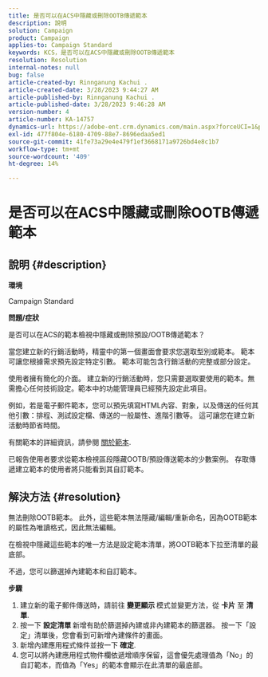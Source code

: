 ```yaml
---
title: 是否可以在ACS中隱藏或刪除OOTB傳遞範本
description: 說明
solution: Campaign
product: Campaign
applies-to: Campaign Standard
keywords: KCS，是否可以在ACS中隱藏或刪除OOTB傳遞範本
resolution: Resolution
internal-notes: null
bug: false
article-created-by: Rinnganung Kachui .
article-created-date: 3/28/2023 9:44:27 AM
article-published-by: Rinnganung Kachui .
article-published-date: 3/28/2023 9:46:28 AM
version-number: 4
article-number: KA-14757
dynamics-url: https://adobe-ent.crm.dynamics.com/main.aspx?forceUCI=1&pagetype=entityrecord&etn=knowledgearticle&id=aca4791c-4dcd-ed11-b596-6045bd006704
exl-id: 477f804e-6180-4709-88e7-8696edaa5ed1
source-git-commit: 41fe73a29e4e479f1ef3668171a9726bd4e8c1b7
workflow-type: tm+mt
source-wordcount: '409'
ht-degree: 14%

---
```


# 是否可以在ACS中隱藏或刪除OOTB傳遞範本

## 說明 {#description}


<b>環境</b>

Campaign Standard



<b>問題/症狀</b>

是否可以在ACS的範本檢視中隱藏或刪除預設/OOTB傳遞範本？



當您建立新的行銷活動時，精靈中的第一個畫面會要求您選取型別或範本。 範本可讓您根據需求預先設定特定引數。 範本可能包含行銷活動的完整或部分設定。

使用者擁有簡化的介面。 建立新的行銷活動時，您只需要選取要使用的範本。無需擔心任何技術設定。範本中的功能管理員已經預先設定此項目。

例如，若是電子郵件範本，您可以預先填寫HTML內容、對象，以及傳送的任何其他引數：排程、測試設定檔、傳送的一般屬性、進階引數等。 這可讓您在建立新活動時節省時間。

有關範本的詳細資訊，請參閱 [關於範本](https://experienceleague.adobe.com/docs/campaign-standard/using/getting-started/marketing-plans/marketing-activity-templates.html?lang=en).

已報告使用者要求從範本檢視區段隱藏OOTB/預設傳送範本的少數案例。 存取傳遞建立範本的使用者將只能看到其自訂範本。






## 解決方法 {#resolution}


無法刪除OOTB範本。 此外，這些範本無法隱藏/編輯/重新命名，因為OOTB範本的屬性為唯讀格式，因此無法編輯。

在檢視中隱藏這些範本的唯一方法是設定範本清單，將OOTB範本下拉至清單的最底部。

不過，您可以篩選掉內建範本和自訂範本。

<b>步驟</b>

1. 建立新的電子郵件傳送時，請前往 <b>變更顯示 </b>模式並變更方法，從 <b>卡片</b> 至 <b>清單</b>.
2. 按一下 <b>設定清單 </b>新增有助於篩選掉內建或非內建範本的篩選器。 按一下「設定」清單後，您會看到可新增內建條件的畫面。
3. 新增內建應用程式條件並按一下 <b>確定</b>.
4. 您可以將內建應用程式物件欄依遞增順序保留，這會優先處理值為「No」的自訂範本，而值為「Yes」的範本會顯示在此清單的最底部。
